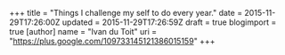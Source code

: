 +++
title = "Things I challenge my self to do every year."
date = 2015-11-29T17:26:00Z
updated = 2015-11-29T17:26:59Z
draft = true
blogimport = true 
[author]
	name = "Ivan du Toit"
	uri = "https://plus.google.com/109733145121386015159"
+++


